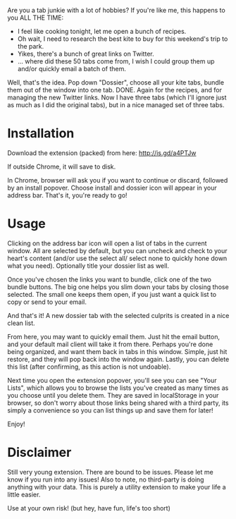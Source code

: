 Are you a tab junkie with a lot of hobbies?  If you're like me, this happens to you ALL THE TIME:

* I feel like cooking tonight, let me open a bunch of recipes.
* Oh wait, I need to research the best kite to buy for this weekend's trip to the park.
* Yikes, there's a bunch of great links on Twitter.
* ... where did these 50 tabs come from, I wish I could group them up and/or quickly email a batch of them.  

Well, that's the idea. Pop down "Dossier", choose all your kite tabs, bundle them out of the window into one tab. DONE. Again for the recipes, and for managing the new Twitter links.  Now I have three tabs (which I'll ignore just as much as I did the original tabs), but in a nice managed set of three tabs.

# Installation

Download the extension (packed) from here: http://is.gd/a4PTJw

If outside Chrome, it will save to disk.

In Chrome, browser will ask you if you want to continue or discard, followed by an install popover. Choose install and dossier icon will appear in your address bar.  That's it, you're ready to go!

# Usage

Clicking on the address bar icon will open a list of tabs in the current window. All are selected by default, but you can uncheck and check to your heart's content (and/or use the select all/ select none to quickly hone down what you need). Optionally title your dossier list as well.

Once you've chosen the links you want to bundle, click one of the two bundle buttons.  The big one helps you slim down your tabs by closing those selected. The small one keeps them open, if you just want a quick list to copy or send to your email.

And that's it! A new dossier tab with the selected culprits is created in a nice clean list.

From here, you may want to quickly email them. Just hit the email button, and your default mail client will take it from there. Perhaps you're done being organized, and want them back in tabs in this window. Simple, just hit restore, and they will pop back into the window again. Lastly, you can delete this list (after confirming, as this action is not undoable).  

Next time you open the extension popover, you'll see you can see "Your Lists", which allows you to browse the lists you've created as many times as you choose until you delete them. They are saved in localStorage in your browser, so don't worry about those links being shared with a third party, its simply a convenience so you can list things up and save them for later!

Enjoy! 

# Disclaimer

Still very young extension. There are bound to be issues. Please let me know if you run into any issues! Also to note, no third-party is doing anything with your data. This is purely a utility extension to make your life a little easier.

Use at your own risk! (but hey, have fun, life's too short)